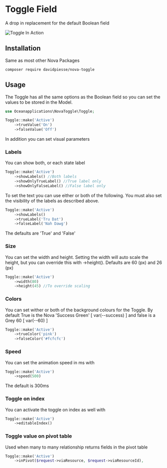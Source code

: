 # Toggle Field
A drop in replacement for the default Boolean field

![Toggle In Action](https://res.cloudinary.com/davidpiesse/image/upload/v1535317267/2018-08-26_21.59.30_s2bu39.gif)

## Installation
Same as most other Nova Packages
```
composer require davidpiesse/nova-toggle
```

## Usage
The Toggle has all the same options as the Boolean field so you can set the values to be stored in the Model.

```php
use Oceanapplications\NovaToggle\Toggle;
```

```php
Toggle::make('Active')
    ->trueValue('On')
    ->falseValue('Off')
```

In addition you can set visual parameters

### Labels
You can show both, or each state label
```php
Toggle::make('Active')
    ->showLabels() //Both labels
    ->showOnlyTrueLabel() //True label only
    ->showOnlyFalseLabel() //False label only
```

To set the text you can use either or both of the following. You must also set the visibility of the labels as described above.
```php
Toggle::make('Active')
    ->showLabels()
    ->trueLabel('Tru Dat')
    ->falseLabel('Nah Dawg')
```
The defaults are 'True' and 'False'


### Size
You can set the width and height. Setting the width will auto scale the height, but you can override this with ->height().
Defaults are 60 (px) and 26 (px) 
```php
Toggle::make('Active')
    ->width(80)
    ->height(45) //To override scaling
```


### Colors
You can set wither or both of the background colours for the Toggle. By default True is the Nova 'Success Green' [ var(--success) ] and false is a Grey 60 [ var(--60) ]
```php
Toggle::make('Active')
    ->trueColor('pink')
    ->falseColor('#fcfcfc')
```

### Speed
You can set the animation speed in ms with
```php
Toggle::make('Active')
    ->speed(500)
```
The default is 300ms


### Toggle on index
You can activate the toggle on index as well with
```php
Toggle::make('Active')
    ->editableIndex()
```


### Toggle value on pivot table
Used when many to many relationship returns fields in the pivot table
```php
Toggle::make('Active')
    ->inPivot($request->viaResource, $request->viaResourceId),
```

